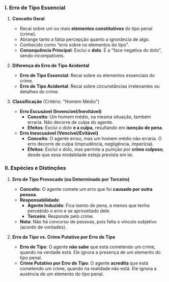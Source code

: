 ### I. Erro de Tipo Essencial

1.  **Conceito Geral**
    * Recai sobre um ou mais **elementos constitutivos** do tipo penal (crime).
    * Abrange tanto a falsa percepção quanto a ignorância de algo.
    * Conhecido como "erro sobre os elementos do tipo".
    * **Consequência Principal**: Exclui o **dolo**. É a "face negativa do dolo", sendo incompatíveis.

2.  **Diferença do Erro de Tipo Acidental**
    * **Erro de Tipo Essencial**: Recai sobre os elementos essenciais do crime.
    * **Erro de Tipo Acidental**: Recai sobre circunstâncias irrelevantes ou detalhes do crime.

3.  **Classificação** (Critério: "Homem Médio")
    * **Erro Escusável (Invencível/Inevitável)**
        * **Conceito**: Um homem médio, na mesma situação, também erraria. Não decorre de culpa do agente.
        * **Efeitos**: Exclui o dolo **e a culpa**, resultando em **isenção de pena**.
    * **Erro Inescusável (Vencível/Evitável)**
        * **Conceito**: O agente errou, mas um homem médio não erraria. O erro decorre de culpa (imprudência, negligência, imperícia).
        * **Efeitos**: Exclui o dolo, mas permite a punição por **crime culposo**, desde que essa modalidade esteja prevista em lei.

### II. Espécies e Distinções

1.  **Erro de Tipo Provocado (ou Determinado por Terceiro)**
    * **Conceito**: O agente comete um erro que foi **causado por outra pessoa**.
    * **Responsabilidade**:
        * **Agente Induzido**: Fica isento de pena, a menos que tenha percebido o erro e se aproveitado dele.
        * **Terceiro**: Responde pelo crime.
    * **Nota**: Não há concurso de pessoas, pois falta o vínculo subjetivo (acordo de vontades).

2.  **Erro de Tipo vs. Crime Putativo por Erro de Tipo**
    * **Erro de Tipo**: O agente **não sabe** que está cometendo um crime, quando na verdade está. Ele ignora a presença de um elemento do tipo penal.
    * **Crime Putativo por Erro de Tipo**: O agente **acredita** que está cometendo um crime, quando na realidade não está. Ele ignora a ausência de um elemento do tipo penal.
